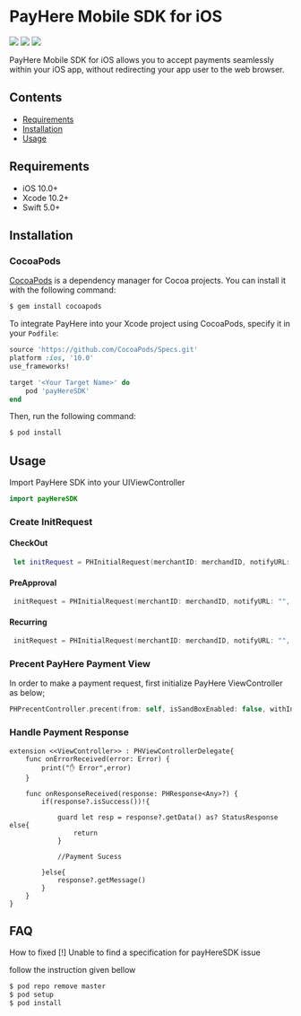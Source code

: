 # PayHere Mobile SDK for iOS
<p>
<a href="https://developer.apple.com/swift"><img src="https://img.shields.io/badge/language-swift5-f48041.svg?style=flat"></a>
<a href="https://developer.apple.com/ios"><img src="https://img.shields.io/badge/platform-iOS%208%2B-blue.svg?style=flat"></a>
<a><img src="https://img.shields.io/badge/CocoaPods-compatible-4BC51D.svg?style=flat"></a>
</p>

PayHere Mobile SDK for iOS allows you to accept payments seamlessly within your iOS app, without redirecting your app user to the web browser.

## Contents
-  [Requirements](#Requirements)
-  [Installation](#Installation)
-  [Usage](#Usage)

## Requirements
- iOS 10.0+
- Xcode 10.2+
- Swift 5.0+

## Installation

### CocoaPods

[CocoaPods](http://cocoapods.org) is a dependency manager for Cocoa projects. You can install it with the following command:

```bash
$ gem install cocoapods
```
To integrate PayHere into your Xcode project using CocoaPods, specify it in your `Podfile`:

```ruby
source 'https://github.com/CocoaPods/Specs.git'
platform :ios, '10.0'
use_frameworks!

target '<Your Target Name>' do
    pod 'payHereSDK'
end
```
Then, run the following command:

```bash
$ pod install
```

## Usage
Import PayHere SDK into your UIViewController 
```swift
import payHereSDK
```
### Create InitRequest

#### CheckOut
```swift
 let initRequest = PHInitialRequest(merchantID: merchandID, notifyURL: "", firstName: "Pay", lastName: "Here", email: "test@test.com", phone: "+9477123456", address: "Colombo", city: "Colombo", country: "Sri Lanka", orderID: "001", itemsDescription: "PayHere SDK Sample", itemsMap: [item1,item2], currency: .LKR, amount: 50.00, deliveryAddress: "", deliveryCity: "", deliveryCountry: "", custom1: "custom 01", custom2: "custom 02")
```
#### PreApproval
```swift
 initRequest = PHInitialRequest(merchantID: merchandID, notifyURL: "", firstName: "", lastName: "", email: "", phone: "", address: "", city: "", country: "", orderID: "001", itemsDescription: "", itemsMap: [item1], currency: .LKR, custom1: "", custom2: "")
```

#### Recurring
```swift
 initRequest = PHInitialRequest(merchantID: merchandID, notifyURL: "", firstName: "", lastName: "", email: "", phone: "", address: "", city: "", country: "", orderID: "002", itemsDescription: "", itemsMap: [item1], currency: .LKR, amount: 60.50, deliveryAddress: "", deliveryCity: "", deliveryCountry: "", custom1: "", custom2: "", startupFee: 0.0, recurrence: .Month(duration: 2), duration: .Forver)
```

### Precent PayHere Payment View
In order to make a payment request, first initialize PayHere ViewController as below;

```swift
PHPrecentController.precent(from: self, isSandBoxEnabled: false, withInitRequest: initRequest!, delegate: self)
```

### Handle Payment Response

```swifit
extension <<ViewController>> : PHViewControllerDelegate{
    func onErrorReceived(error: Error) {
        print("✋ Error",error)
    }
    
    func onResponseReceived(response: PHResponse<Any>?) {
        if(response?.isSuccess())!{
            
            guard let resp = response?.getData() as? StatusResponse else{
                return
            }
            
            //Payment Sucess
            
        }else{
            response?.getMessage()
        }
    }
}
```

## FAQ

How to fixed [!] Unable to find a specification for payHereSDK issue 

follow the instruction given bellow

```bash
$ pod repo remove master
$ pod setup
$ pod install
```
